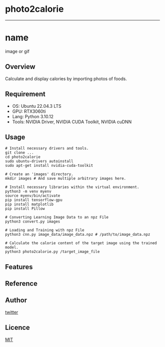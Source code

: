 # photo2calorie

---

# name

image or gif

## Overview

Calculate and display calories by importing photos of foods.

## Requirement

- OS: Ubuntu 22.04.3 LTS
- GPU: RTX3060ti
- Lang: Python 3.10.12
- Tools: NVIDIA Driver, NVIDIA CUDA Toolkit, NVIDIA cuDNN

## Usage

```
# Install necessary drivers and tools.
git clone ...
cd photo2calorie
sudo ubuntu-drivers autoinstall
sudo apt-get install nvidia-cuda-toolkit

# Create an 'images' directory.
mkdir images # And save multiple arbitrary images here.

# Install necessary libraries within the virtual environment.
python3 -m venv myenv
source myenv/bin/activate
pip install tensorflow-gpu
pip install matplotlib
pip install Pillow

# Converting Learning Image Data to an npz File
python3 convert.py images

# Loading and Training with npz File
python3 cnn.py image_data/image_data.npz # /path/to/image_data.npz

# Calculate the calorie content of the target image using the trained model.
python3 photo2calorie.py /target_image_file

```

## Features

## Reference

## Author

[twitter](https://twitter.com/Kotabrog)

## Licence

[MIT](https://......)
